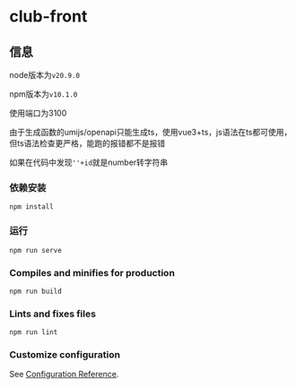 # club-front

## 信息

node版本为`v20.9.0`

npm版本为`v10.1.0`

使用端口为3100

由于生成函数的umijs/openapi只能生成ts，使用vue3+ts，js语法在ts都可使用，但ts语法检查更严格，能跑的报错都不是报错

如果在代码中发现`''+id`就是number转字符串

### 依赖安装
```
npm install
```

### 运行
```
npm run serve
```

### Compiles and minifies for production
```
npm run build
```

### Lints and fixes files
```
npm run lint
```

### Customize configuration
See [Configuration Reference](https://cli.vuejs.org/config/).
